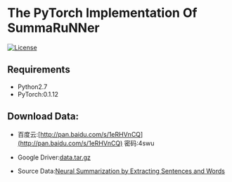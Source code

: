 # The PyTorch Implementation Of SummaRuNNer

[![License](https://img.shields.io/badge/license-MIT-000000.svg)](https://opensource.org/licenses/MIT)


## Requirements

+ Python2.7
+ PyTorch:0.1.12

## Download Data:  

+ 百度云:[http://pan.baidu.com/s/1eRHVnCQ](http://pan.baidu.com/s/1eRHVnCQ) 密码:4swu  

+ Google Driver:[data.tar.gz](https://drive.google.com/file/d/0BwPf3LsqxMV2eXhtQkV1QkJhN2c/view?usp=sharing)

+ Source Data:[Neural Summarization by Extracting Sentences and Words](https://docs.google.com/uc?id=0B0Obe9L1qtsnSXZEd0JCenIyejg&export=download)
